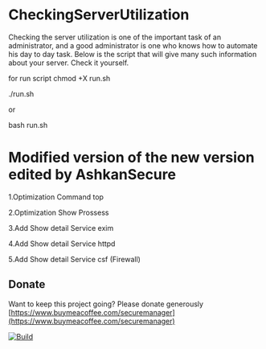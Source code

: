 # CheckingServerUtilization
Checking the server utilization is one of the important task of an administrator, and a good administrator is one who knows how to automate his day to day task. Below is the script that will give many such information about your server. Check it yourself.

for run script
chmod +X run.sh

./run.sh 

or

bash run.sh


# Modified version of the new version edited by AshkanSecure

1.Optimization Command top

2.Optimization Show Prossess

3.Add Show detail Service exim

4.Add Show detail Service httpd

5.Add Show detail Service csf (Firewall)

## Donate

Want to keep this project going? Please donate generously [https://www.buymeacoffee.com/securemanager](https://www.buymeacoffee.com/securemanager)

[![Build](https://www.buymeacoffee.com/assets/img/custom_images/yellow_img.png)](https://www.buymeacoffee.com/securemanager)

